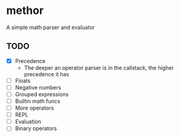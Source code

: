 # methor

A simple math parser and evaluator

## TODO

- [x] Precedence
  - The deeper an operator parser is in the callstack, the higher precedence it has
- [ ] Floats
- [ ] Negative numbers
- [ ] Grouped expressions
- [ ] Builtin math funcs
- [ ] More operators
- [ ] REPL
- [ ] Evaluation
- [ ] Binary operators
